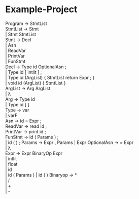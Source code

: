 # Example-Project
Program       → StmtList <br />
StmtList      → Stmt <br />
              | Stmt StmtList <br /> 
Stmt          →	Decl<br />
              |	Asn<br />
              |	ReadVar<br />
              |	PrintVar<br />
              | FunStmt<br />
Decl          →	Type id OptionalAsn ;<br />
              | Type id [ intlit ] ;<br />
              | Type id (ArgList) { StmtList return Expr ; }<br />
              | void id (ArgList) { StmtList }<br />
ArgList       → Arg ArgList<br />
              | λ<br />
Arg           → Type id<br />
              | Type id [ ]<br />
Type          → var<br />
              | varF<br />
Asn		        →	id = Expr ;<br />
ReadVar	      →	read id ;<br />
PrintVar 	    →	print id ;<br />
FunStmt       → id ( Params ) ;<br />
              | id ( ) ;
Params        → Expr , Params
              | Expr
OptionalAsn	  →	= Expr<br />
              |	λ<br />
Expr		      →	Expr BinaryOp Expr<br />
              |	intlit<br />
              | float<br />
              |	id<br />
              | id ( Params )
              | id ( )
Binaryop	    →	* <br />
              |	/ <br />
              |	+ <br />
              | -
